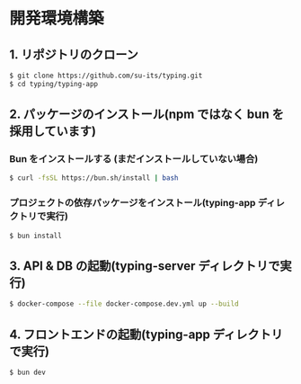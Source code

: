 # 開発環境構築

## 1. リポジトリのクローン

```bash
$ git clone https://github.com/su-its/typing.git
$ cd typing/typing-app
```

## 2. パッケージのインストール(npm ではなく bun を採用しています)

### Bun をインストールする (まだインストールしていない場合)

```bash
$ curl -fsSL https://bun.sh/install | bash
```

### プロジェクトの依存パッケージをインストール(typing-app ディレクトリで実行)

```bash
$ bun install
```

## 3. API & DB の起動(typing-server ディレクトリで実行)

```bash
$ docker-compose --file docker-compose.dev.yml up --build
```

## 4. フロントエンドの起動(typing-app ディレクトリで実行)

```bash
$ bun dev
```
